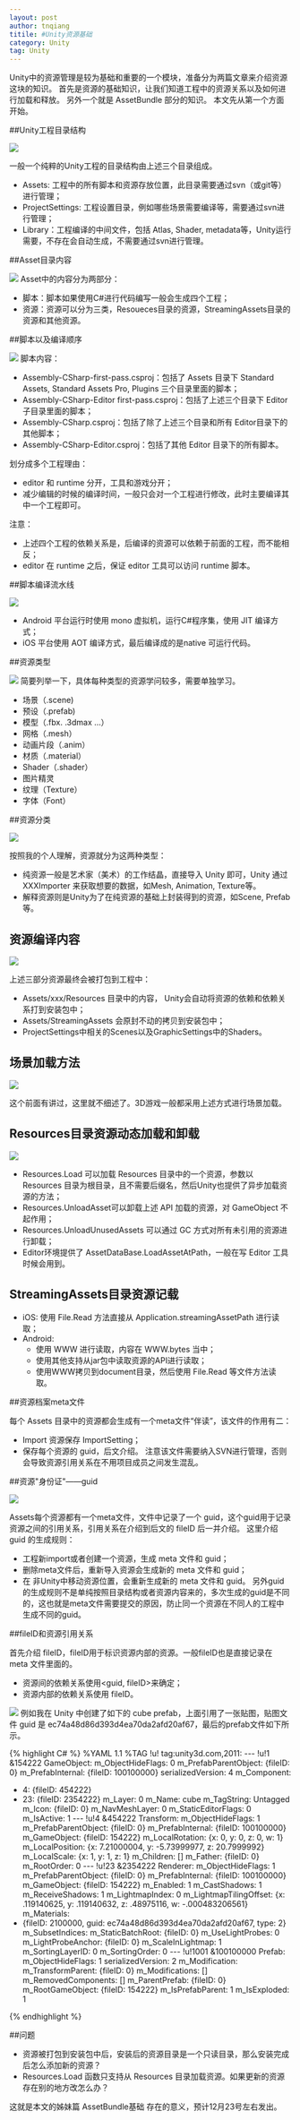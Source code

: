 ```yaml
---
layout: post
author: tnqiang
titile: #Unity资源基础
category: Unity
tag: Unity
---
```

Unity中的资源管理是较为基础和重要的一个模块，准备分为两篇文章来介绍资源这块的知识。
首先是资源的基础知识，让我们知道工程中的资源关系以及如何进行加载和释放。
另外一个就是 AssetBundle 部分的知识。
本文先从第一个方面开始。

##Unity工程目录结构

![](https://raw.githubusercontent.com/renshengqiang/renshengqiang.github.io/master/images/UnityResources/DirHirarchy.png)

一般一个纯粹的Unity工程的目录结构由上述三个目录组成。

- Assets: 工程中的所有脚本和资源存放位置，此目录需要通过svn（或git等）进行管理；
- ProjectSettings: 工程设置目录，例如哪些场景需要编译等，需要通过svn进行管理；
- Library：工程编译的中间文件，包括 Atlas, Shader, metadata等，Unity运行需要，不存在会自动生成，不需要通过svn进行管理。

##Asset目录内容

![](https://raw.githubusercontent.com/renshengqiang/renshengqiang.github.io/master/images/UnityResources/assets.png)
Asset中的内容分为两部分：

- 脚本：脚本如果使用C#进行代码编写一般会生成四个工程；
- 资源：资源可以分为三类，Resoueces目录的资源，StreamingAssets目录的资源和其他资源。

##脚本以及编译顺序

![](https://raw.githubusercontent.com/renshengqiang/renshengqiang.github.io/master/images/UnityResources/buildSequence.png)
脚本内容：

- Assembly-CSharp-first-pass.csproj：包括了  Assets 目录下 Standard Assets, Standard Assets Pro, Plugins 三个目录里面的脚本；
- Assembly-CSharp-Editor first-pass.csproj：包括了上述三个目录下 Editor 子目录里面的脚本；
- Assembly-CSharp.csproj：包括了除了上述三个目录和所有 Editor目录下的其他脚本；
- Assembly-CSharp-Editor.csproj：包括了其他 Editor 目录下的所有脚本。

划分成多个工程理由：

- editor 和 runtime 分开，工具和游戏分开；
- 减少编辑的时候的编译时间，一般只会对一个工程进行修改，此时主要编译其中一个工程即可。

注意：

- 上述四个工程的依赖关系是，后编译的资源可以依赖于前面的工程，而不能相反；
- editor 在 runtime 之后，保证 editor 工具可以访问 runtime 脚本。

##脚本编译流水线

![](https://raw.githubusercontent.com/renshengqiang/renshengqiang.github.io/master/images/UnityResources/codePipeline.png)

- Android 平台运行时使用 mono 虚拟机，运行C#程序集，使用 JIT 编译方式；
- iOS 平台使用 AOT 编译方式，最后编译成的是native 可运行代码。

##资源类型

![](https://raw.githubusercontent.com/renshengqiang/renshengqiang.github.io/master/images/UnityResources/resourceTypes.png)
简要列举一下，具体每种类型的资源学问较多，需要单独学习。

- 场景（.scene)
- 预设（.prefab)
- 模型（.fbx. .3dmax ...）
- 网格（.mesh）
- 动画片段（.anim）
- 材质（.material）
- Shader（.shader）
- 图片精灵
- 纹理（Texture）
- 字体（Font）

##资源分类

![](https://raw.githubusercontent.com/renshengqiang/renshengqiang.github.io/master/images/UnityResources/resourceBigTypes.png)

按照我的个人理解，资源就分为这两种类型：

- 纯资源一般是艺术家（美术）的工作结晶，直接导入 Unity 即可，Unity 通过 XXXImporter 来获取想要的数据，如Mesh, Animation, Texture等。
- 解释资源则是Unity为了在纯资源的基础上封装得到的资源，如Scene, Prefab等。

## 资源编译内容

![](https://raw.githubusercontent.com/renshengqiang/renshengqiang.github.io/master/images/UnityResources/resourceBuildContent.png)

上述三部分资源最终会被打包到工程中：

- Assets/xxx/Resources 目录中的内容， Unity会自动将资源的依赖和依赖关系打到安装包中；
- Assets/StreamingAssets 会原封不动的拷贝到安装包中；
- ProjectSettings中相关的Scenes以及GraphicSettings中的Shaders。

## 场景加载方法

![](https://raw.githubusercontent.com/renshengqiang/renshengqiang.github.io/master/images/UnityResources/loadScene.png)

这个前面有讲过，这里就不细述了。3D游戏一般都采用上述方式进行场景加载。

## Resources目录资源动态加载和卸载

![](https://raw.githubusercontent.com/renshengqiang/renshengqiang.github.io/master/images/UnityResources/ResourcesLoad.png)

- Resources.Load 可以加载 Resources 目录中的一个资源，参数以 Resources 目录为根目录，且不需要后缀名，然后Unity也提供了异步加载资源的方法；
- Resources.UnloadAsset可以卸载上述 API 加载的资源，对 GameObject 不起作用；
- Resources.UnloadUnusedAssets 可以通过 GC 方式对所有未引用的资源进行卸载；
- Editor环境提供了 AssetDataBase.LoadAssetAtPath，一般在写 Editor 工具时候会用到。

## StreamingAssets目录资源记载

- iOS: 使用 File.Read 方法直接从 Application.streamingAssetPath 进行读取；
- Android: 
    - 使用 WWW 进行读取，内容在 WWW.bytes 当中；
    - 使用其他支持从jar包中读取资源的API进行读取；
    - 使用WWW拷贝到document目录，然后使用 File.Read 等文件方法读取。

##资源档案meta文件

每个 Assets 目录中的资源都会生成有一个meta文件“伴读”，该文件的作用有二：

- Import 资源保存 ImportSetting；
- 保存每个资源的 guid，后文介绍。
注意该文件需要纳入SVN进行管理，否则会导致资源引用关系在不用项目成员之间发生混乱。

##资源"身份证"——guid

![](https://raw.githubusercontent.com/renshengqiang/renshengqiang.github.io/master/images/UnityResources/guid.png)

Assets每个资源都有一个meta文件，文件中记录了一个 guid，这个guid用于记录资源之间的引用关系，引用关系在介绍到后文的 fileID 后一并介绍。
这里介绍 guid 的生成规则：

- 工程新import或者创建一个资源，生成 meta 文件和 guid；
- 删除meta文件后，重新导入资源会生成新的 meta 文件和 guid；
- 在 非Unity中移动资源位置，会重新生成新的 meta 文件和 guid。
另外guid的生成规则不是单纯按照目录结构或者资源内容来的，多次生成的guid是不同的，这也就是meta文件需要提交的原因，防止同一个资源在不同人的工程中生成不同的guid。

##fileID和资源引用关系

首先介绍 fileID，fileID用于标识资源内部的资源。一般fileID也是直接记录在 meta 文件里面的。

- 资源间的依赖关系使用<guid, fileID>来确定；
- 资源内部的依赖关系使用 fileID。

![](https://raw.githubusercontent.com/renshengqiang/renshengqiang.github.io/master/images/UnityResources/cube.png)
例如我在 Unity 中创建了如下的 cube prefab，上面引用了一张贴图，贴图文件 guid 是 ec74a48d86d393d4ea70da2afd20af67，最后的prefab文件如下所示。

{% highlight C# %}
%YAML 1.1
%TAG !u! tag:unity3d.com,2011:
--- !u!1 &154222
GameObject:
  m_ObjectHideFlags: 0
  m_PrefabParentObject: {fileID: 0}
  m_PrefabInternal: {fileID: 100100000}
  serializedVersion: 4
  m_Component:
  - 4: {fileID: 454222}
  - 23: {fileID: 2354222}
  m_Layer: 0
  m_Name: cube
  m_TagString: Untagged
  m_Icon: {fileID: 0}
  m_NavMeshLayer: 0
  m_StaticEditorFlags: 0
  m_IsActive: 1
--- !u!4 &454222
Transform:
  m_ObjectHideFlags: 1
  m_PrefabParentObject: {fileID: 0}
  m_PrefabInternal: {fileID: 100100000}
  m_GameObject: {fileID: 154222}
  m_LocalRotation: {x: 0, y: 0, z: 0, w: 1}
  m_LocalPosition: {x: 7.21000004, y: -5.73999977, z: 20.7999992}
  m_LocalScale: {x: 1, y: 1, z: 1}
  m_Children: []
  m_Father: {fileID: 0}
  m_RootOrder: 0
--- !u!23 &2354222
Renderer:
  m_ObjectHideFlags: 1
  m_PrefabParentObject: {fileID: 0}
  m_PrefabInternal: {fileID: 100100000}
  m_GameObject: {fileID: 154222}
  m_Enabled: 1
  m_CastShadows: 1
  m_ReceiveShadows: 1
  m_LightmapIndex: 0
  m_LightmapTilingOffset: {x: .119140625, y: .119140632, z: .48975116, w: -.000483206561}
  m_Materials:
  - {fileID: 2100000, guid: ec74a48d86d393d4ea70da2afd20af67, type: 2}
  m_SubsetIndices: 
  m_StaticBatchRoot: {fileID: 0}
  m_UseLightProbes: 0
  m_LightProbeAnchor: {fileID: 0}
  m_ScaleInLightmap: 1
  m_SortingLayerID: 0
  m_SortingOrder: 0
--- !u!1001 &100100000
Prefab:
  m_ObjectHideFlags: 1
  serializedVersion: 2
  m_Modification:
    m_TransformParent: {fileID: 0}
    m_Modifications: []
    m_RemovedComponents: []
  m_ParentPrefab: {fileID: 0}
  m_RootGameObject: {fileID: 154222}
  m_IsPrefabParent: 1
  m_IsExploded: 1

{% endhighlight %}

##问题

- 资源被打包到安装包中后，安装后的资源目录是一个只读目录，那么安装完成后怎么添加新的资源？
- Resources.Load 函数只支持从 Resources 目录加载资源。如果更新的资源存在别的地方改怎么办？

这就是本文的姊妹篇 AssetBundle基础 存在的意义，预计12月23号左右发出。